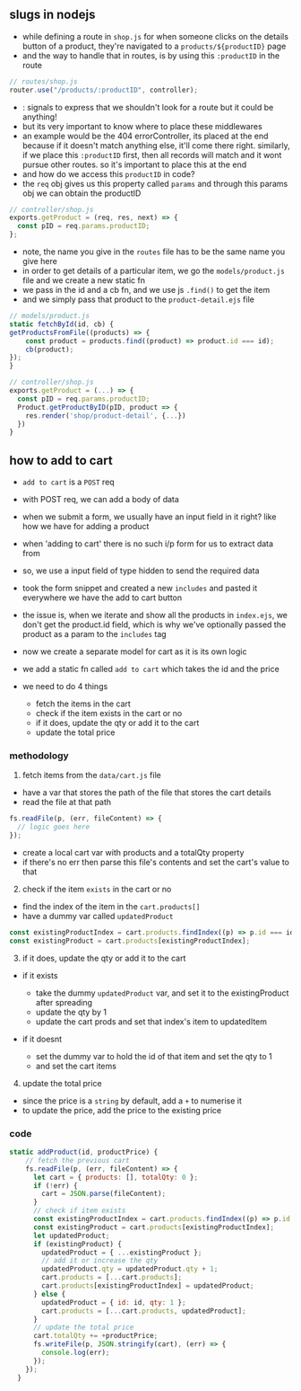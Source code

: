 ## slugs in nodejs

- while defining a route in `shop.js` for when someone clicks on the details button of a product, they're navigated to a `products/${productID}` page
- and the way to handle that in routes, is by using this `:productID` in the route

```js
// routes/shop.js
router.use("/products/:productID", controller);
```

- : signals to express that we shouldn't look for a route but it could be anything!
- but its very important to know where to place these middlewares
- an example would be the 404 errorController, its placed at the end because if it doesn't match anything else, it'll come there right. similarly, if we place this `:productID` first, then all records will match and it wont pursue other routes. so it's important to place this at the end
- and how do we access this `productID` in code?
- the `req` obj gives us this property called `params` and through this params obj we can obtain the productID

```js
// controller/shop.js
exports.getProduct = (req, res, next) => {
  const pID = req.params.productID;
};
```

- note, the name you give in the `routes` file has to be the same name you give here
- in order to get details of a particular item, we go the `models/product.js` file and we create a new static fn
- we pass in the id and a cb fn, and we use js `.find()` to get the item
- and we simply pass that product to the `product-detail.ejs` file

```js
// models/product.js
static fetchById(id, cb) {
getProductsFromFile((products) => {
    const product = products.find((product) => product.id === id);
    cb(product);
});
}

// controller/shop.js
exports.getProduct = (...) => {
  const pID = req.params.productID;
  Product.getProductByID(pID, product => {
    res.render('shop/product-detail', {...})
  })
}
```

## how to add to cart

- `add to cart` is a `POST` req
- with POST req, we can add a body of data
- when we submit a form, we usually have an input field in it right? like how we have for adding a product
- when 'adding to cart' there is no such i/p form for us to extract data from
- so, we use a input field of type hidden to send the required data
- took the form snippet and created a new `includes` and pasted it everywhere we have the add to cart button
- the issue is, when we iterate and show all the products in `index.ejs`, we don't get the product.id field, which is why we've optionally passed the product as a param to the `includes` tag
- now we create a separate model for cart as it is its own logic
- we add a static fn called `add to cart` which takes the id and the price
- we need to do 4 things

  - fetch the items in the cart
  - check if the item exists in the cart or no
  - if it does, update the qty or add it to the cart
  - update the total price

### methodology

1. fetch items from the `data/cart.js` file

- have a var that stores the path of the file that stores the cart details
- read the file at that path

```js
fs.readFile(p, (err, fileContent) => {
  // logic goes here
});
```

- create a local cart var with products and a totalQty property
- if there's no err then parse this file's contents and set the cart's value to that

2. check if the item `exists` in the cart or no

- find the index of the item in the `cart.products[]`
- have a dummy var called `updatedProduct`

```js
const existingProductIndex = cart.products.findIndex((p) => p.id === id);
const existingProduct = cart.products[existingProductIndex];
```

3. if it does, update the qty or add it to the cart

- if it exists

  - take the dummy `updatedProduct` var, and set it to the existingProduct after spreading
  - update the qty by 1
  - update the cart prods and set that index's item to updatedItem

- if it doesnt

  - set the dummy var to hold the id of that item and set the qty to 1
  - and set the cart items

4. update the total price

- since the price is a `string` by default, add a `+` to numerise it
- to update the price, add the price to the existing price

### code

```js
static addProduct(id, productPrice) {
    // fetch the previous cart
    fs.readFile(p, (err, fileContent) => {
      let cart = { products: [], totalQty: 0 };
      if (!err) {
        cart = JSON.parse(fileContent);
      }
      // check if item exists
      const existingProductIndex = cart.products.findIndex((p) => p.id === id);
      const existingProduct = cart.products[existingProductIndex];
      let updatedProduct;
      if (existingProduct) {
        updatedProduct = { ...existingProduct };
        // add it or increase the qty
        updatedProduct.qty = updatedProduct.qty + 1;
        cart.products = [...cart.products];
        cart.products[existingProductIndex] = updatedProduct;
      } else {
        updatedProduct = { id: id, qty: 1 };
        cart.products = [...cart.products, updatedProduct];
      }
      // update the total price
      cart.totalQty += +productPrice;
      fs.writeFile(p, JSON.stringify(cart), (err) => {
        console.log(err);
      });
    });
  }
```
